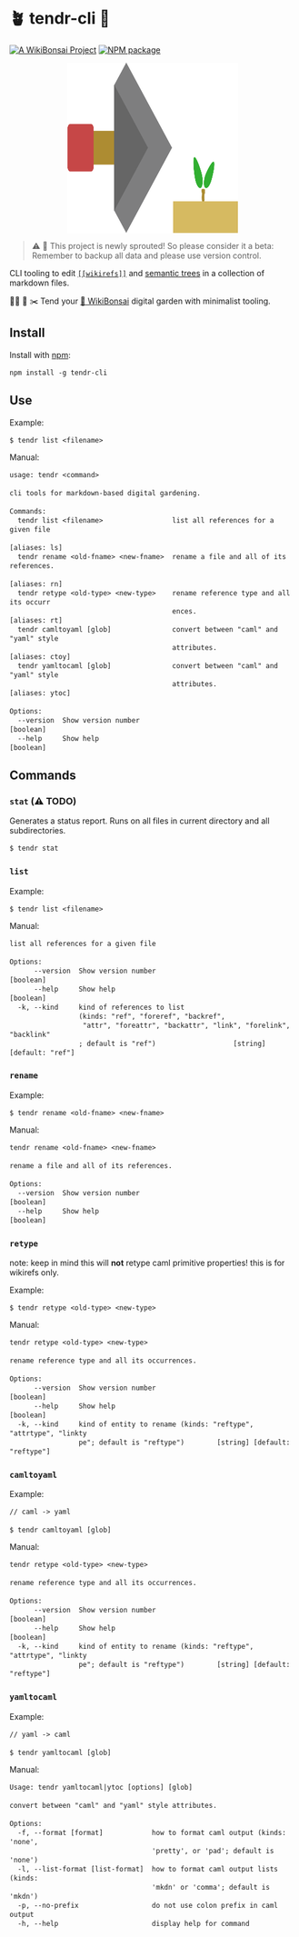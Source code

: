 # 🪴 tendr-cli 🎍

[![A WikiBonsai Project](https://img.shields.io/badge/%F0%9F%8E%8B-A%20WikiBonsai%20Project-brightgreen)](https://github.com/wikibonsai/wikibonsai)
[![NPM package](https://img.shields.io/npm/v/tendr-cli)](https://npmjs.org/package/tendr-cli)

<div style="width:100%; display: flex; justify-content: center;">
  <img src="./tendr.svg" width="300" height="300"/>
</div>

> ⚠️ 🌱 This project is newly sprouted! So please consider it a beta: Remember to backup all data and please use version control.

CLI tooling to edit [`[[wikirefs]]`](https://github.com/wikibonsai/wikirefs) and [semantic trees](https://github.com/wikibonsai/semtree) in a collection of markdown files.

🧑‍🌾 🚰 ✂️ Tend your [🎋 WikiBonsai](https://github.com/wikibonsai/wikibonsai) digital garden with minimalist tooling.

## Install

Install with [npm](https://docs.npmjs.com/cli/v9/commands/npm-install):

```
npm install -g tendr-cli
```

## Use

Example:

```
$ tendr list <filename>
```

Manual:

```
usage: tendr <command>

cli tools for markdown-based digital gardening.

Commands:
  tendr list <filename>                 list all references for a given file
                                                                   [aliases: ls]
  tendr rename <old-fname> <new-fname>  rename a file and all of its references.
                                                                   [aliases: rn]
  tendr retype <old-type> <new-type>    rename reference type and all its occurr
                                        ences.                     [aliases: rt]
  tendr camltoyaml [glob]               convert between "caml" and "yaml" style
                                        attributes.              [aliases: ctoy]
  tendr yamltocaml [glob]               convert between "caml" and "yaml" style
                                        attributes.              [aliases: ytoc]

Options:
  --version  Show version number                                       [boolean]
  --help     Show help                                                 [boolean]
```

## Commands

### `stat` (⚠️ TODO)

Generates a status report. Runs on all files in current directory and all subdirectories.

```
$ tendr stat
```

### `list`

Example:

```
$ tendr list <filename>
```

Manual:

```
list all references for a given file

Options:
      --version  Show version number                                   [boolean]
      --help     Show help                                             [boolean]
  -k, --kind     kind of references to list
                 (kinds: "ref", "foreref", "backref",
                  "attr", "foreattr", "backattr", "link", "forelink", "backlink"
                 ; default is "ref")                   [string] [default: "ref"]
```

### `rename`

Example:

```
$ tendr rename <old-fname> <new-fname>
```

Manual:

```
tendr rename <old-fname> <new-fname>

rename a file and all of its references.

Options:
  --version  Show version number                                       [boolean]
  --help     Show help                                                 [boolean]
```

### `retype`

note: keep in mind this will **not** retype caml primitive properties! this is for wikirefs only.

Example:

```
$ tendr retype <old-type> <new-type>
```

Manual:

```
tendr retype <old-type> <new-type>

rename reference type and all its occurrences.

Options:
      --version  Show version number                                   [boolean]
      --help     Show help                                             [boolean]
  -k, --kind     kind of entity to rename (kinds: "reftype", "attrtype", "linkty
                 pe"; default is "reftype")        [string] [default: "reftype"]
```

### `camltoyaml`

Example:

```
// caml -> yaml

$ tendr camltoyaml [glob]
```

Manual:

```
tendr retype <old-type> <new-type>

rename reference type and all its occurrences.

Options:
      --version  Show version number                                   [boolean]
      --help     Show help                                             [boolean]
  -k, --kind     kind of entity to rename (kinds: "reftype", "attrtype", "linkty
                 pe"; default is "reftype")        [string] [default: "reftype"]
```

### `yamltocaml`

Example:

```
// yaml -> caml

$ tendr yamltocaml [glob]
```

Manual:

```
Usage: tendr yamltocaml|ytoc [options] [glob]

convert between "caml" and "yaml" style attributes.

Options:
  -f, --format [format]            how to format caml output (kinds: 'none',
                                   'pretty', or 'pad'; default is 'none')
  -l, --list-format [list-format]  how to format caml output lists (kinds:
                                   'mkdn' or 'comma'; default is 'mkdn')
  -p, --no-prefix                  do not use colon prefix in caml output
  -h, --help                       display help for command
```
